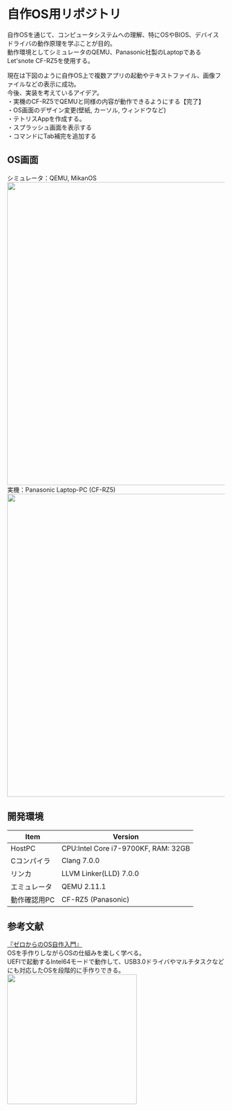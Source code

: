 # 自作OS用リポジトリ <br>
自作OSを通じて、コンピュータシステムへの理解、特にOSやBIOS、デバイスドライバの動作原理を学ぶことが目的。<br>
動作環境としてシミュレータのQEMU、Panasonic社製のLaptopであるLet'snote CF-RZ5を使用する。<br>

現在は下図のように自作OS上で複数アプリの起動やテキストファイル、画像ファイルなどの表示に成功。<br>
今後、実装を考えているアイデア。<br>
・実機のCF-RZ5でQEMUと同様の内容が動作できるようにする【完了】<br>
・OS画面のデザイン変更(壁紙, カーソル, ウィンドウなど)<br>
・テトリスAppを作成する。 <br>
・スプラッシュ画面を表示する<br>
・コマンドにTab補完を追加する<br>

## OS画面<br>
シミュレータ：QEMU, MikanOS<br>
<img src="https://user-images.githubusercontent.com/74296872/176450306-08a06869-ec79-4333-99cb-38f8183aaf2d.gif" width="700"><br>
実機：Panasonic Laptop-PC (CF-RZ5)<br>
<img src="https://user-images.githubusercontent.com/74296872/202130883-5f03d99c-d80a-4e6c-9c09-3630e121a25a.png" width="700"><br>

## 開発環境<br>
| Item | Version |
| ------------- | ------------- |
| HostPC  | CPU:Intel Core i7-9700KF, RAM: 32GB  |
| Cコンパイラ  | Clang 7.0.0  |
| リンカ  | LLVM Linker(LLD) 7.0.0  |
| エミュレータ  | QEMU 2.11.1  |
| 動作確認用PC  | CF-RZ5 (Panasonic)  |

## 参考文献 <br>
[『ゼロからのOS自作入門』](http://zero.osdev.jp/)<br>
OSを手作りしながらOSの仕組みを楽しく学べる。<br>
UEFIで起動するIntel64モードで動作して、USB3.0ドライバやマルチタスクなどにも対応したOSを段階的に手作りできる。<br>
<img src="https://user-images.githubusercontent.com/74296872/173007556-5feaa90e-a987-4574-867c-3d0823655e1c.png" width="300">

